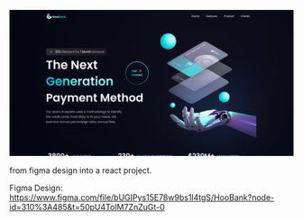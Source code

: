![app](public/hoobank.png)

from figma design into a react project.

Figma Design: https://www.figma.com/file/bUGIPys15E78w9bs1l4tgS/HooBank?node-id=310%3A485&t=50pU4ToIM7ZnZuGt-0
